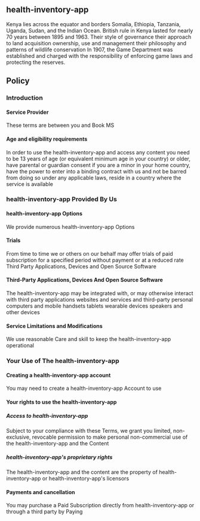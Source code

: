## health-inventory-app 
Kenya lies across the equator and borders Somalia, Ethiopia, Tanzania, Uganda, Sudan, and the Indian Ocean. British rule in Kenya lasted for nearly 70 years between 1895 and 1963. Their style of governance their approach to land acquisition ownership, use and management their philosophy and patterns of wildlife conservation
In 1907, the Game Department was established and charged with the responsibility of enforcing game laws and protecting the reserves.

## Policy
### Introduction 
#### Service Provider 

These terms are between you and Book MS 
#### Age and eligibility requirements 

In order to use the health-inventory-app and access any content you need to be 13 years of age (or equivalent minimum age in your country) or older, have parental or guardian consent if you are a minor in your home country, have the power to enter into a binding contract with us and not be barred from doing so under any applicable laws, reside in a country where the service is available 

### health-inventory-app Provided By Us 
#### health-inventory-app Options

We provide numerous health-inventory-app Options 

#### Trials

From time to time we or others on our behalf may offer trials of paid subscription for a specified period without payment or at a reduced rate 
Third Party Applications, Devices and Open Source Software 

#### Third-Party Applications, Devices And Open Source Software 

The health-inventory-app may be integrated with, or may otherwise interact with third party applications websites and services and third-party personal computers and mobile handsets tablets wearable devices speakers and other devices 

#### Service Limitations and Modifications 

We use reasonable Care and skill to keep the health-inventory-app operational

### Your Use of The health-inventory-app 
#### Creating a health-inventory-app account 

You may need to create a 
health-inventory-app Account to use 
#### Your rights to use the health-inventory-app 


##### Access to health-inventory-app 
Subject to your compliance with these Terms, we grant you limited, non-exclusive, revocable permission to make personal non-commercial use of the health-inventory-app and the Content
##### health-inventory-app's proprietary rights
The health-inventory-app and the content are the property of health-inventory-app or health-inventory-app's licensors 

#### Payments and cancellation
You may purchase a Paid Subscription directly from health-inventory-app or through a third party by Paying 








